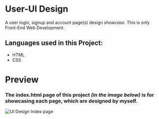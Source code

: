 # User-UI Design
A user login, signup and account page(s) design <em>showcase</em>. This is only Front-End Web Development.

<h2>Languages used in this Project:</h2>

- HTML
- CSS

# Preview

<h3>The index.html page of this project <em>(in the image below)</em> is for showcasing each page, which are designed by myself.</h3>

![UI Design Index page](https://i.imgur.com/P61tXmm.png)

